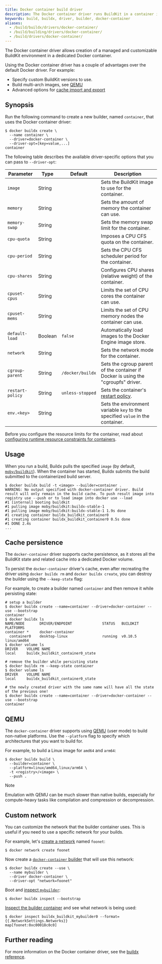 ```yaml
---
title: Docker container build driver
description: The Docker container driver runs BuildKit in a container image.
keywords: build, buildx, driver, builder, docker-container
aliases:
  - /build/buildx/drivers/docker-container/
  - /build/building/drivers/docker-container/
  - /build/drivers/docker-container/
---
```


The Docker container driver allows creation of a managed and customizable
BuildKit environment in a dedicated Docker container.

Using the Docker container driver has a couple of advantages over the default
Docker driver. For example:

- Specify custom BuildKit versions to use.
- Build multi-arch images, see [QEMU](#qemu)
- Advanced options for [cache import and export](../../cache/backends/index.md)

## Synopsis

Run the following command to create a new builder, named `container`, that uses
the Docker container driver:

```console
$ docker buildx create \
  --name container \
  --driver=docker-container \
  --driver-opt=[key=value,...]
container
```

The following table describes the available driver-specific options that you can
pass to `--driver-opt`:

| Parameter        | Type    | Default          | Description                                                                                                               |
| ---------------- | ------- | ---------------- |---------------------------------------------------------------------------------------------------------------------------|
| `image`          | String  |                  | Sets the BuildKit image to use for the container.                                                                         |
| `memory`         | String  |                  | Sets the amount of memory the container can use.                                                                          |
| `memory-swap`    | String  |                  | Sets the memory swap limit for the container.                                                                             |
| `cpu-quota`      | String  |                  | Imposes a CPU CFS quota on the container.                                                                                 |
| `cpu-period`     | String  |                  | Sets the CPU CFS scheduler period for the container.                                                                      |
| `cpu-shares`     | String  |                  | Configures CPU shares (relative weight) of the container.                                                                 |
| `cpuset-cpus`    | String  |                  | Limits the set of CPU cores the container can use.                                                                        |
| `cpuset-mems`    | String  |                  | Limits the set of CPU memory nodes the container can use.                                                                 |
| `default-load`   | Boolean | `false`          | Automatically load images to the Docker Engine image store.                                                               |
| `network`        | String  |                  | Sets the network mode for the container.                                                                                  |
| `cgroup-parent`  | String  | `/docker/buildx` | Sets the cgroup parent of the container if Docker is using the "cgroupfs" driver.                                         |
| `restart-policy` | String  | `unless-stopped` | Sets the container's [restart policy](../../../engine/containers/start-containers-automatically.md#use-a-restart-policy). |
| `env.<key>`      | String  |                  | Sets the environment variable `key` to the specified `value` in the container.                                            |

Before you configure the resource limits for the container,
read about [configuring runtime resource constraints for containers](../../../engine/containers/resource_constraints.md).

## Usage

When you run a build, Buildx pulls the specified `image` (by default,
[`moby/buildkit`](https://hub.docker.com/r/moby/buildkit)).
When the container has started, Buildx submits the build submitted to the
containerized build server.

```console
$ docker buildx build -t <image> --builder=container .
WARNING: No output specified with docker-container driver. Build result will only remain in the build cache. To push result image into registry use --push or to load image into docker use --load
#1 [internal] booting buildkit
#1 pulling image moby/buildkit:buildx-stable-1
#1 pulling image moby/buildkit:buildx-stable-1 1.9s done
#1 creating container buildx_buildkit_container0
#1 creating container buildx_buildkit_container0 0.5s done
#1 DONE 2.4s
...
```

## Cache persistence

The `docker-container` driver supports cache persistence, as it stores all the
BuildKit state and related cache into a dedicated Docker volume.

To persist the `docker-container` driver's cache, even after recreating the
driver using `docker buildx rm` and `docker buildx create`, you can destroy the
builder using the `--keep-state` flag:

For example, to create a builder named `container` and then remove it while
persisting state:

```console
# setup a builder
$ docker buildx create --name=container --driver=docker-container --use --bootstrap
container
$ docker buildx ls
NAME/NODE       DRIVER/ENDPOINT              STATUS   BUILDKIT PLATFORMS
container *     docker-container
  container0    desktop-linux                running  v0.10.5  linux/amd64
$ docker volume ls
DRIVER    VOLUME NAME
local     buildx_buildkit_container0_state

# remove the builder while persisting state
$ docker buildx rm --keep-state container
$ docker volume ls
DRIVER    VOLUME NAME
local     buildx_buildkit_container0_state

# the newly created driver with the same name will have all the state of the previous one!
$ docker buildx create --name=container --driver=docker-container --use --bootstrap
container
```

## QEMU

The `docker-container` driver supports using [QEMU](https://www.qemu.org/)
(user mode) to build non-native platforms. Use the `--platform` flag to specify
which architectures that you want to build for.

For example, to build a Linux image for `amd64` and `arm64`:

```console
$ docker buildx build \
  --builder=container \
  --platform=linux/amd64,linux/arm64 \
  -t <registry>/<image> \
  --push .
```

> [!NOTE]
>
> Emulation with QEMU can be much slower than native builds, especially for
> compute-heavy tasks like compilation and compression or decompression.

## Custom network

You can customize the network that the builder container uses. This is useful
if you need to use a specific network for your builds.

For example, let's [create a network](../../../../reference/cli/docker/network/create.md)
named `foonet`:

```console
$ docker network create foonet
```

Now create a [`docker-container` builder](../../../../reference/cli/docker/buildx/create.md)
that will use this network:

```console
$ docker buildx create --use \
  --name mybuilder \
  --driver docker-container \
  --driver-opt "network=foonet"
```

Boot and [inspect `mybuilder`](../../../../reference/cli/docker/buildx/inspect.md):

```console
$ docker buildx inspect --bootstrap
```

[Inspect the builder container](../../../../reference/cli/docker/inspect.md)
and see what network is being used:

```console
$ docker inspect buildx_buildkit_mybuilder0 --format={{.NetworkSettings.Networks}}
map[foonet:0xc00018c0c0]
```

## Further reading

For more information on the Docker container driver, see the
[buildx reference](../../../../reference/cli/docker/buildx/create.md#driver).
